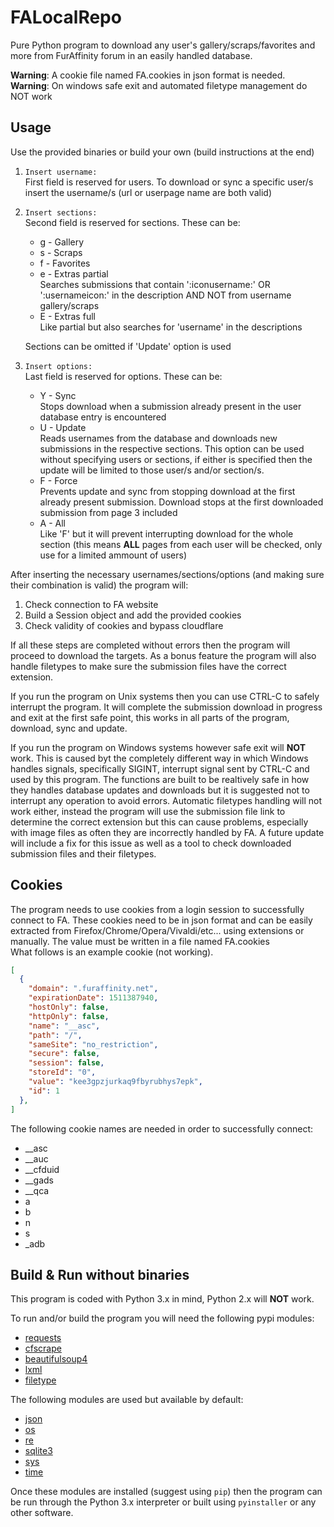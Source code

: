 # FALocalRepo
Pure Python program to download any user's gallery/scraps/favorites and more from FurAffinity forum in an easily handled database.

**Warning**: A cookie file named FA.cookies in json format is needed.<br>
**Warning**: On windows safe exit and automated filetype management do NOT work

## Usage
Use the provided binaries or build your own (build instructions at the end)

1. `Insert username: `<br>
First field is reserved for users. To download or sync a specific user/s insert the username/s (url or userpage name are both valid)

2. `Insert sections: `<br>
Second field is reserved for sections. These can be:
    * g - Gallery
    * s - Scraps
    * f - Favorites
    * e - Extras partial<br>
    Searches submissions that contain ':iconusername:' OR ':usernameicon:' in the description AND NOT from username gallery/scraps
    * E - Extras full<br>
    Like partial but also searches for 'username' in the descriptions

    Sections can be omitted if 'Update' option is used

3. `Insert options: `<br>
Last field is reserved for options. These can be:
    * Y - Sync<br>
    Stops download when a submission already present in the user database entry is encountered
    * U - Update<br>
    Reads usernames from the database and downloads new submissions in the respective sections. This option can be used without specifying users or sections, if either is specified then the update will be limited to those user/s and/or section/s.
    * F - Force<br>
    Prevents update and sync from stopping download at the first already present submission. Download stops at the first downloaded submission from page 3 included
    * A - All<br>
    Like 'F' but it will prevent interrupting download for the whole section (this means **ALL** pages from each user will be checked, only use for a limited ammount of users)

After inserting the necessary usernames/sections/options (and making sure their combination is valid) the program will:
1. Check connection to FA website
2. Build a Session object and add the provided cookies
3. Check validity of cookies and bypass cloudflare

If all these steps are completed without errors then the program will proceed to download the targets. As a bonus feature the program will also handle filetypes to make sure the submission files have the correct extension.

If you run the program on Unix systems then you can use CTRL-C to safely interrupt the program. It will complete the submission download in progress and exit at the first safe point, this works in all parts of the program, download, sync and update.

If you run the program on Windows systems however safe exit will **NOT** work. This is caused byt the completely different way in which Windows handles signals, specifically SIGINT, interrupt signal sent by CTRL-C and used by this program. The functions are built to be realtively safe in how they handles database updates and downloads but it is suggested not to interrupt any operation to avoid errors. Automatic filetypes handling will not work either, instead the program will use the submission file link to determine the correct extension but this can cause problems, especially with image files as often they are incorrectly handled by FA. A future update will include a fix for this issue as well as a tool to check downloaded submission files and their filetypes.

## Cookies
The program needs to use cookies from a login session to successfully connect to FA. These cookies need to be in json format and can be easily extracted from Firefox/Chrome/Opera/Vivaldi/etc... using extensions or  manually. The value must be written in a file named FA.cookies<br>
What follows is an example cookie (not working).
```json
[
  {
    "domain": ".furaffinity.net",
    "expirationDate": 1511387940,
    "hostOnly": false,
    "httpOnly": false,
    "name": "__asc",
    "path": "/",
    "sameSite": "no_restriction",
    "secure": false,
    "session": false,
    "storeId": "0",
    "value": "kee3gpzjurkaq9fbyrubhys7epk",
    "id": 1
  },
]
```
The following cookie names are needed in order to successfully connect:
* \_\_asc
* \_\_auc
* \_\_cfduid
* \_\_gads
* \_\_qca
* a
* b
* n
* s
* \_adb

## Build & Run without binaries
This program is coded with Python 3.x in mind, Python 2.x will **NOT** work.

To run and/or build the program you will need the following pypi modules:
* [requests](https://github.com/requests/requests)
* [cfscrape](https://github.com/Anorov/cloudflare-scrape)
* [beautifulsoup4](https://www.crummy.com/software/BeautifulSoup/)
* [lxml](https://github.com/lxml/lxml/)
* [filetype](https://github.com/h2non/filetype.py)

The following modules are used but available by default:
* [json](https://docs.python.org/3/library/json.html)
* [os](https://docs.python.org/3.1/library/os.html)
* [re](https://docs.python.org/3.1/library/re.html)
* [sqlite3](https://docs.python.org/3.1/library/sqlite3.html)
* [sys](https://docs.python.org/3.1/library/sys.html)
* [time](https://docs.python.org/3.1/library/time.html)

Once these modules are installed (suggest using `pip`) then the program can be run through the Python 3.x interpreter or built using `pyinstaller` or any other software.
